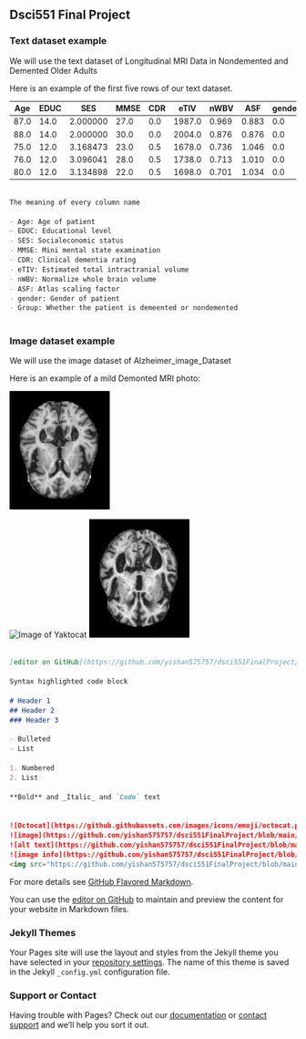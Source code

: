 ## Dsci551 Final Project 


### Text dataset example

We will use the text dataset of Longitudinal MRI Data in Nondemented and Demented Older Adults

Here is an example of the first five rows of our text dataset. 

|  Age  |  EDUC |    SES    |  MMSE | CDR | eTIV | nWBV| ASF |gender|   Group   |
|-------|-------|-----------|-------|-----|------|-----|-----|------|-----------|
|  87.0 |  14.0 |  2.000000 |  27.0 | 0.0 |1987.0|0.969|0.883|  0.0 |Nondemented|
|  88.0 |  14.0 |  2.000000 |  30.0 | 0.0 |2004.0|0.876|0.876|  0.0 |Nondemented|
|  75.0 |  12.0 |  3.168473 |  23.0 | 0.5 |1678.0|0.736|1.046|  0.0 |   Demented|
|  76.0 |  12.0 |  3.096041 |  28.0 | 0.5 |1738.0|0.713|1.010|  0.0 |   Demented|
|  80.0 |  12.0 |  3.134898 |  22.0 | 0.5 |1698.0|0.701|1.034|  0.0 |   Demented|

````markdown

The meaning of every column name

- Age: Age of patient
- EDUC: Educational level 
- SES: Socialeconomic status
- MMSE: Mini mental state examination 
- CDR: Clinical dementia rating
- eTIV: Estimated total intractranial volume
- nWBV: Normalize whole brain volume
- ASF: Atlas scaling factor 
- gender: Gender of patient
- Group: Whether the patient is demeented or nondemented



````
### Image dataset example

We will use the image dataset of Alzheimer_image_Dataset

Here is an example of a mild Demonted MRI photo: 

![try1](https://github.com/yishan575757/dsci551FinalProject/blob/main/Alzheimer_image_Dataset/all_image/mildDem134.jpg)


![Image of Yaktocat](https://octodex.github.com/images/yaktocat.png)
![anotherimage](https://github.com/yishan575757/dsci551FinalProject/blob/gh-pages/mildDem10.jpg)


```markdown

[editor on GitHub](https://github.com/yishan575757/dsci551FinalProject/edit/gh-pages/index.md)

Syntax highlighted code block

# Header 1
## Header 2
### Header 3

- Bulleted
- List

1. Numbered
2. List

**Bold** and _Italic_ and `Code` text


![Octocat](https://github.githubassets.com/images/icons/emoji/octocat.png)
![image](https://github.com/yishan575757/dsci551FinalProject/blob/main/Alzheimer_image_Dataset/all_image/mildDem134.jpg)
![alt text](https://github.com/yishan575757/dsci551FinalProject/blob/main/Alzheimer_image_Dataset/all_image/mildDem134.jpg)
![image info](https://github.com/yishan575757/dsci551FinalProject/blob/main/Alzheimer_image_Dataset/all_image/mildDem134.jpg)
<img src="https://github.com/yishan575757/dsci551FinalProject/blob/main/Alzheimer_image_Dataset/all_image/mildDem134.jpg">
```
For more details see [GitHub Flavored Markdown](https://guides.github.com/features/mastering-markdown/).



You can use the [editor on GitHub](https://github.com/yishan575757/dsci551FinalProject/edit/gh-pages/index.md) to maintain and preview the content for your website in Markdown files.
### Jekyll Themes

Your Pages site will use the layout and styles from the Jekyll theme you have selected in your [repository settings](https://github.com/yishan575757/dsci551FinalProject/settings/pages). The name of this theme is saved in the Jekyll `_config.yml` configuration file.

### Support or Contact

Having trouble with Pages? Check out our [documentation](https://docs.github.com/categories/github-pages-basics/) or [contact support](https://support.github.com/contact) and we’ll help you sort it out.
